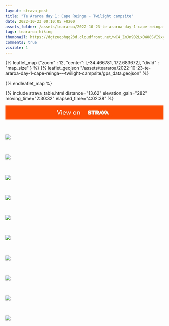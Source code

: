 ```yaml
---
layout: strava_post
title: "Te Araroa day 1: Cape Reinga - Twilight campsite"
date: 2022-10-23 00:10:05 +0200
assets_folder: /assets/teararoa/2022-10-23-te-araroa-day-1-cape-reinga---twilight-campsite
tags: teararoa hiking
thumbnail: https://dgtzuqphqg23d.cloudfront.net/wC4_ZmJn902LxOWO8SVI9xy63ks5uvOtntZKODBYQo4-1024x768.jpg
comments: true
visible: 1
---
```



{% leaflet_map {"zoom" : 12,
                  "center": [-34.466781, 172.683672],
                 "divId" : "map_size" } %}
    {% leaflet_geojson "/assets/teararoa/2022-10-23-te-araroa-day-1-cape-reinga---twilight-campsite/gps_data.geojson" %}

{% endleaflet_map %}





{% include strava_table.html distance="13.62" elevation_gain="282" moving_time="2:30:32" elapsed_time="4:02:38" %}

[![](/assets/strava.jpg)](https://www.strava.com/activities/8009402237)


<br />

![](https://dgtzuqphqg23d.cloudfront.net/wC4_ZmJn902LxOWO8SVI9xy63ks5uvOtntZKODBYQo4-1024x768.jpg)


<br />

![](https://dgtzuqphqg23d.cloudfront.net/9dFlX0ZUHVA8oPs7TytFUxtRz2IatIBMeIC9IDZLGfg-768x1024.jpg)


<br />

![](https://dgtzuqphqg23d.cloudfront.net/TyqbmQRk8ZBeTubgHHOOmFTThRiGfNXfJLVI0iNhgJk-768x1024.jpg)


<br />

![](https://dgtzuqphqg23d.cloudfront.net/Ly1_uaHNvTZ8twH5C7SPx-3l8M2diPxrWAIbaUGpMlo-768x1024.jpg)


<br />

![](https://dgtzuqphqg23d.cloudfront.net/G4sYK2v3yenHoQiRikMo9BvUDa4W0-wHZUsH75SeZp4-1024x767.jpg)


<br />

![](https://dgtzuqphqg23d.cloudfront.net/fxhveRH3aRhvvN4BDtaBHoA93xix0sMownRFDsXVWyU-768x1024.jpg)


<br />

![](https://dgtzuqphqg23d.cloudfront.net/_ge9eU6DVIROxjP7b72CP5AgQrWT2i_soMvDPt9ZTKU-1024x768.jpg)


<br />

![](https://dgtzuqphqg23d.cloudfront.net/H3KpsO2BBQACxTidtbGjjon8lOAw1XlRqhB3xlf8vt0-768x1024.jpg)


<br />

![](https://dgtzuqphqg23d.cloudfront.net/0T3k4dE-8bPRjAIWuyKlq_Q8tQIFuLLnTPBmXCaIPqo-768x1024.jpg)


<br />

![](https://dgtzuqphqg23d.cloudfront.net/fASgJOq46mHfWb5oM6C77brzVwDjv5uXBUDN9yXY9XI-1024x768.jpg)
